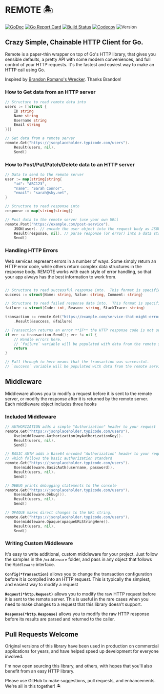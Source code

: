 # REMOTE 🏝

[![GoDoc](http://img.shields.io/badge/go-documentation-blue.svg?style=flat-square)](https://pkg.go.dev/github.com/benpate/remote)
[![Go Report Card](https://goreportcard.com/badge/github.com/benpate/remote?style=flat-square)](https://goreportcard.com/report/github.com/benpate/remote)
[![Build Status](http://img.shields.io/travis/benpate/remote.svg?style=flat-square)](https://travis-ci.com/benpate/remote)
[![Codecov](https://img.shields.io/codecov/c/github/benpate/remote.svg?style=flat-square)](https://codecov.io/gh/benpate/remote)
![Version](https://img.shields.io/github/v/release/benpate/remote?include_prereleases&style=flat-square&color=brightgreen)

## Crazy Simple, Chainable HTTP Client for Go.

Remote is a paper-thin wrapper on top of Go's HTTP library, that gives you sensible defaults, a pretty API with some modern conveniences, and full control of your HTTP requests.  It's the fastest and easiest way to make an HTTP call using Go.

Inspired by [Brandon Romano's Wrecker](https://github.com/BrandonRomano/wrecker).  Thanks Brandon!


### How to Get data from an HTTP server
```go
// Structure to read remote data into
users := []struct {
	ID string
	Name string
	Username string
	Email string
}{}

// Get data from a remote server
remote.Get("https://jsonplaceholder.typicode.com/users").
	Result(users, nil).
	Send()

```


### How to Post/Put/Patch/Delete data to an HTTP server
```go
// Data to send to the remote server
user := map[string]string{
	"id": "ABC123",
	"name": "Sarah Connor",
	"email": "sarah@sky.net",
}

// Structure to read response into
response := map[string]string{}

// Post data to the remote server (use your own URL)
remote.Post("https://example.com/post-service").
	JSON(user). // encode the user object into the request body as JSON
	Result(response, nil). // parse response (or error) into a data structure
	Send()
```

### Handling HTTP Errors
Web services represent errors in a number of ways.  Some simply return an HTTP error code,
while others return complex data structures in the response body.  REMOTE works with each
style of error handling, so that your app always has the best information to work from.
```go

// Structure to read successful response into.  This format is specific to the HTTP service.
success := struct{Name: string, Value: string, Comment: string}

// Structure to read failed response data into.  This format is specific to the HTTP service.
failure := struct(Code: int, Reason: string, StackTrace: string)

transaction := remote.Get("https://example.com/service-that-might-error").
	.Result(&success, &failure)

// Transaction returns an error **IF** the HTTP response code is not successful (200-299)
if err := transaction.Send(); err != nil {
	// Handle errors here.
	// `failure` variable will be populated with data from the remote service
	return
}

// Fall through to here means that the transaction was successful.  
// `success` variable will be populated with data from the remote service.
```


## Middleware
Middleware allows you to modify a request before it is sent to the remote server, or modify the response after it is returned by the remote server.  Each middleware object includes three hooks

### Included Middleware

```go
// AUTHORIZATION adds a simple "Authorization" header to your request
remote.Get("https://jsonplaceholder.typicode.com/users").
	Use(middleware.Authorization(myAuthorizationKey)).
	Result(users, nil).
	Send()
```

```go
// BASIC AUTH adds a Base64 encoded "Authorization" header to your request,
// which follows the basic authorization standard
remote.Get("https://jsonplaceholder.typicode.com/users").
	Use(middleware.BasicAuth(username, password)).
	Result(users, nil).
	Send()
```

```go
// DEBUG prints debugging statements to the console
remote.Get("https://jsonplaceholder.typicode.com/users").
	Use(middleware.Debug()).
	Result(users, nil).
	Send()
```

```go
// OPAQUE makes direct changes to the URL string.
remote.Get("https://jsonplaceholder.typicode.com/users").
	Use(middleware.Opaque(opaqueURLStringHere)).
	Result(users, nil).
	Send()
```

### Writing Custom Middleware
It's easy to write additional, custom middleware for your project.  Just follow the samples in the `/middleware` folder, and pass in any object that follows the `Middleware` interface.

**`Config(*Transaction)`** allows you to change the transaction configuration before it is compiled into an HTTP request.  This is typically the simplest, and easiest way to modify a request

**`Request(*http.Request)`** allows you to modify the raw HTTP request before it is sent to the remote server.  This is useful in the rare cases when you need to make changes to a request that this library doesn't support.

**`Response(*http.Response)`** allows you to modify the raw HTTP response before its results are parsed and returned to the caller.


## Pull Requests Welcome
Original versions of this library have been used in production on commercial applications for years, and have helped speed up development for everyone involved.  

I'm now open sourcing this library, and others, with hopes that you'll also benefit from an easy HTTP library.

Please use GitHub to make suggestions, pull requests, and enhancements.  We're all in this together! 🏝